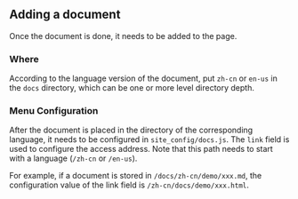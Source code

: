 ## Adding a document
Once the document is done, it needs to be added to the page.

### Where
According to the language version of the document, put `zh-cn` or `en-us` in the `docs` directory, which can be one or more level directory depth.

### Menu Configuration
After the document is placed in the directory of the corresponding language, it needs to be configured in `site_config/docs.js`. The `link` field is used to configure the access address. Note that this path needs to start with a language (`/zh-cn` or `/en-us`).

For example, if a document is stored in `/docs/zh-cn/demo/xxx.md`, the configuration value of the link field is `/zh-cn/docs/demo/xxx.html`.
